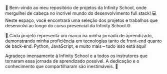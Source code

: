 🚀 Bem-vindo ao meu repositório de projetos da Infinity School, onde mergulhei de cabeça no incrível mundo do desenvolvimento full stack! 💻 Neste espaço, você encontrará uma seleção dos projetos e trabalhos que desenvolvi ao longo do curso presencial da Infinity School.🌐

🔨 Cada projeto representa um marco na minha jornada de aprendizado, demonstrando minha proficiência em tecnologias tanto de front-end quanto de back-end. Python, JavaScript, e muito mais – tudo isso está aqui!

Agradeço imensamente à Infinity School e a todos os instrutores que tornaram essa jornada de aprendizado possível. A dedicação e o conhecimento que compartilharam são inestimáveis. 🙌
